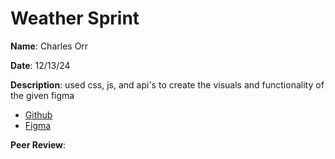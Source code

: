 # Weather Sprint

**Name**: Charles Orr

**Date**: 12/13/24

**Description**: used css, js, and api's to create the visuals and functionality of the given figma

- [Github](https://github.com/HalfwitGoldfish/Weather-Sprint)
- [Figma](https://www.figma.com/design/j9dQsUj06MrMHp7boAOivd/Weather-App?node-id=0-1&p=f&t=3lbiQvyL4jPtOVl3-0)

**Peer Review**:
